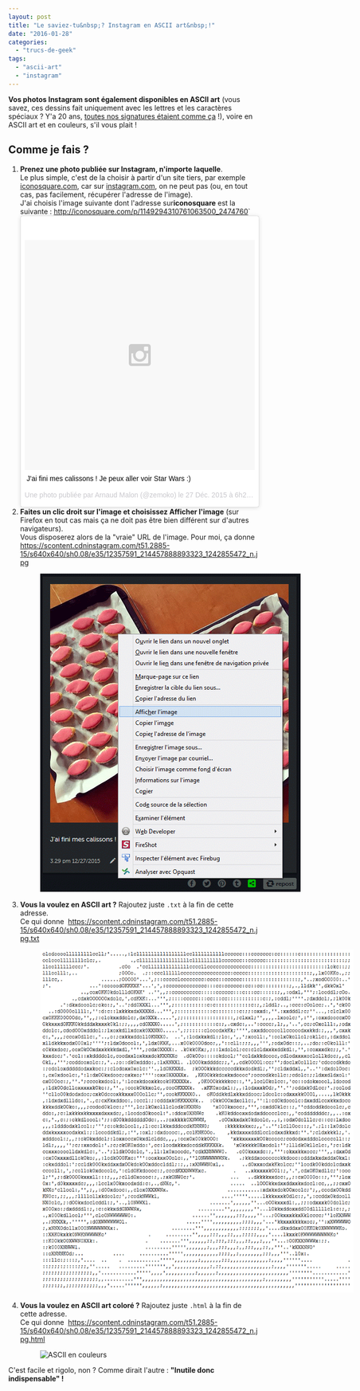```yaml
---
layout: post
title: "Le saviez-tu&nbsp;? Instagram en ASCII art&nbsp;!"
date: "2016-01-28"
categories: 
  - "trucs-de-geek"
tags: 
  - "ascii-art"
  - "instagram"
---
```


<p><strong>Vos photos Instagram sont également disponibles en <abbr>ASCII</abbr>&nbsp;art</strong> (vous savez, ces dessins fait uniquement avec les lettres et les caractères spéciaux&nbsp;? Y'a 20&nbsp;ans, <a href="http://musee.6x8.org/petit-musee-de-notre-net/conneries/signatures.txt">toutes nos signatures étaient comme ça</a>&nbsp;!), voire en <abbr>ASCII</abbr>&nbsp;art et en couleurs, s'il vous plait&nbsp;!</p>

<h2>Comme je fais&nbsp;?</h2>
<ol>
  <li>
    <strong>Prenez une photo publiée sur Instagram, n'importe laquelle</strong>.<br />
    Le plus simple, c'est de la choisir à partir d'un site tiers, par exemple <a href="http://www.iconosquare.com">iconosquare.com</a>, car sur <a href="http://www.instagram.com">instagram.com</a>, on ne peut pas (ou, en tout cas, pas facilement, récupérer l'adresse de l'image).<br />
    J'ai choisis l'image suivante dont l'adresse sur<b>iconosquare</b> est la suivante&nbsp;: <a href="http://iconosquare.com/p/1149294310761063500_2474760">http://iconosquare.com/p/1149294310761063500_2474760</a>`
<div class="center">
<blockquote class="aligncenter instagram-media" data-instgrm-captioned data-instgrm-version="6" style=" background:#FFF; border:0; border-radius:3px; box-shadow:0 0 1px 0 rgba(0,0,0,0.5),0 1px 10px 0 rgba(0,0,0,0.15); margin: 1px; max-width:658px; padding:0; width:99.375%; width:-webkit-calc(100% - 2px); width:calc(100% - 2px);"><div style="padding:8px;"> <div style=" background:#F8F8F8; line-height:0; margin-top:40px; padding:50.0% 0; text-align:center; width:100%;"> <div style=" background:url(data:image/png;base64,iVBORw0KGgoAAAANSUhEUgAAACwAAAAsCAMAAAApWqozAAAAGFBMVEUiIiI9PT0eHh4gIB4hIBkcHBwcHBwcHBydr+JQAAAACHRSTlMABA4YHyQsM5jtaMwAAADfSURBVDjL7ZVBEgMhCAQBAf//42xcNbpAqakcM0ftUmFAAIBE81IqBJdS3lS6zs3bIpB9WED3YYXFPmHRfT8sgyrCP1x8uEUxLMzNWElFOYCV6mHWWwMzdPEKHlhLw7NWJqkHc4uIZphavDzA2JPzUDsBZziNae2S6owH8xPmX8G7zzgKEOPUoYHvGz1TBCxMkd3kwNVbU0gKHkx+iZILf77IofhrY1nYFnB/lQPb79drWOyJVa/DAvg9B/rLB4cC+Nqgdz/TvBbBnr6GBReqn/nRmDgaQEej7WhonozjF+Y2I/fZou/qAAAAAElFTkSuQmCC); display:block; height:44px; margin:0 auto -44px; position:relative; top:-22px; width:44px;"></div></div> <p style=" margin:8px 0 0 0; padding:0 4px;"> <a href="https://www.instagram.com/p/_zHRYfSmRM/" style=" color:#000; font-family:Arial,sans-serif; font-size:14px; font-style:normal; font-weight:normal; line-height:17px; text-decoration:none; word-wrap:break-word;" target="_blank" rel="noopener noreferrer">J&#39;ai fini mes calissons ! Je peux aller voir Star Wars :)</a></p> <p style=" color:#c9c8cd; font-family:Arial,sans-serif; font-size:14px; line-height:17px; margin-bottom:0; margin-top:8px; overflow:hidden; padding:8px 0 7px; text-align:center; text-overflow:ellipsis; white-space:nowrap;">Une photo publiée par Arnaud Malon (@zemoko) le <time style=" font-family:Arial,sans-serif; font-size:14px; line-height:17px;" datetime="2015-12-27T14:29:39+00:00">27 Déc. 2015 à 6h29 PST</time></p></div></blockquote>
<script async defer src="//platform.instagram.com/en_US/embeds.js"></script></div></li>

  <li>
    <strong>Faites un clic droit sur l'image et choisissez Afficher l'image</strong> (sur Firefox en tout cas mais ça ne doit pas être bien différent sur d'autres navigateurs).<br />
    Vous disposerez alors de la "vraie" <abbr>URL</abbr> de l'image. Pour moi, ça donne <a href="https://scontent.cdninstagram.com/t51.2885-15/s640x640/sh0.08/e35/12357591_214457888893323_1242855472_n.jpg">https://scontent.cdninstagram.com/t51.2885-15/s640x640/sh0.08/e35/12357591_214457888893323_1242855472_n.jpg</a>
    <figure style="width: 553px">
      <img src="/images/afficher-l-image.png" alt="Afficher l&#039;image" width="523" height="639" class="aligncenter size-full wp-image-1599" />
    </figure>
  </li>

  <li>
    <strong>Vous la voulez en <abbr>ASCII</abbr> art&nbsp;?</strong> Rajoutez juste <code>.txt</code> à la fin de cette adresse.<br />
    Ce qui donne&nbsp; <a href="https://scontent.cdninstagram.com/t51.2885-15/s640x640/sh0.08/e35/12357591_214457888893323_1242855472_n.jpg.txt">https://scontent.cdninstagram.com/t51.2885-15/s640x640/sh0.08/e35/12357591_214457888893323_1242855472_n.jpg.txt</a><br />
    <figure style="width: 660px">
        <img src="/images/ASCII.png" alt="ASCII" width="630" height="689" />
    </figure></li>

  <li>
    <strong>Vous la voulez en <abbr>ASCII</abbr> art coloré&nbsp;?</strong> Rajoutez juste <code>.html</code> à la fin de cette adresse.<br />
    Ce qui donne&nbsp; <a href="https://scontent.cdninstagram.com/t51.2885-15/s640x640/sh0.08/e35/12357591_214457888893323_1242855472_n.jpg.html">https://scontent.cdninstagram.com/t51.2885-15/s640x640/sh0.08/e35/12357591_214457888893323_1242855472_n.jpg.html</a><br />
    <figure style="width: 660px">
      <img src="http://www.6x8.org/wp-content/uploads/2016/01/ASCII-color.png" alt="ASCII en couleurs" width="630" height="689">
    </figure></li>

</ol>

C'est facile et rigolo, non&nbsp;? Comme dirait l'autre&nbsp;: <strong>"Inutile donc indispensable"&nbsp;!</strong>

